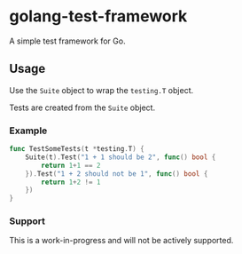 # golang-test-framework

A simple test framework for Go.

## Usage

Use the `Suite` object to wrap the `testing.T` object.

Tests are created from the `Suite` object.

### Example

```go
func TestSomeTests(t *testing.T) {
	Suite(t).Test("1 + 1 should be 2", func() bool {
		return 1+1 == 2
	}).Test("1 + 2 should not be 1", func() bool {
		return 1+2 != 1
	})
}
```

### Support

This is a work-in-progress and will not be actively supported.